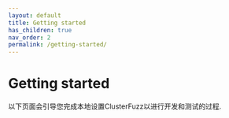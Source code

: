 ```yaml
---
layout: default
title: Getting started
has_children: true
nav_order: 2
permalink: /getting-started/
---
```


# Getting started

以下页面会引导您完成本地设置ClusterFuzz以进行开发和测试的过程. 


